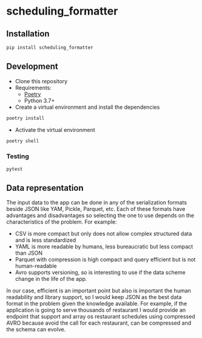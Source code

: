 # scheduling_formatter

## Installation

```sh
pip install scheduling_formatter
```

## Development

* Clone this repository
* Requirements:
  * [Poetry](https://python-poetry.org/)
  * Python 3.7+
* Create a virtual environment and install the dependencies

```sh
poetry install
```

* Activate the virtual environment

```sh
poetry shell
```

### Testing

```sh
pytest
```

## Data representation

The input data to the app can be done in any of the serialization formats beside JSON 
like YAM, Pickle, Parquet, etc. Each of these formats have advantages and disadvantages
so selecting the one to use depends on the characteristics of the problem.
For example:
 - CSV is more compact but only does not allow complex structured data and is less standardized 
 - YAML is more readable by humans, less bureaucratic but less compact than JSON
 - Parquet with compression is high compact and query efficient but is not human-readable
 - Avro supports versioning, so is interesting to use if the data scheme change in the life 
of the app.

In our case, efficient is an important point but also is important the human readability 
and library support, so I would keep JSON as the best data format in the problem 
given the knowledge available. For example, if the application is going to serve 
thousands of restaurant I would provide an endpoint that support and array os restaurant schedules
using compressed AVRO because avoid the call for each restaurant, can be compressed 
and the schema can evolve.